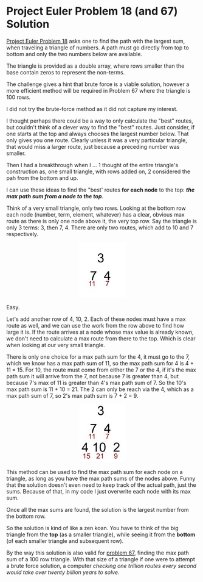 # Project Euler Problem 18 (and 67) Solution

[Project Euler Problem 18](https://projecteuler.net/problem=18) asks one to find the path with the largest sum, when traveling a triangle of numbers. A path must go directly from top to bottom and only the two numbers below are available.

The triangle is provided as a double array, where rows smaller than the base contain zeros to represent the non-terms.

The challenge gives a hint that brute force is a viable solution, however a more efficient method will be required in Problem 67 where the triangle is 100 rows.

I did not try the brute-force method as it did not capture my interest. 

I thought perhaps there could be a way to only calculate the "best" routes, but couldn't think of a clever way to find the "best" routes. Just consider, if one starts at the top and always chooses the largest number below. That only gives you one route. Clearly unless it was a very particular triangle, that would miss a larger route, just because a preceding number was smaller. 

Then I had a breakthrough when I ... 
1 thought of the entire triangle's construction as, one small triangle, with rows added on,
2 considered the pah from the bottom and up. 

I can use these ideas to find the "best' routes **for each node** to the top: ***the max path sum from a node to the top***.

Think of a very small triangle, only two rows. Looking at the bottom row each node (number, term, element, whatever) has a clear, obvious max route as there is only one node above it, the very top row. Say the triangle is only 3 terms: 3, then 7, 4. There are only two routes, which add to 10 and 7 respectively.

<p align="center">
  <img alt='2 row triangle from example' src='2_row_triangle.jpg'/>
</p>
Easy.

Let's add another row of 4, 10, 2. Each of these nodes must have a max route as well, and we can use the work from the row above to find how large it is. If the route arrives at a node whose max value is already known, we don't need to calculate a max route from there to the top. Which is clear when looking at our very small triangle.

There is only one choice for a max path sum for the 4, it must go to the 7, which we know has a max path sum of 11, so the max path sum for 4 is 4 + 11 = 15. For 10, the route must come from either the 7 or the 4, if it's the max path sum it will arrive from the 7, not because 7 is greater than 4, but because 7's max of 11 is greater than 4's max path sum of 7. So the 10's max path sum is 11 + 10 = 21. The 2 can only be reach via the 4, which as a max path sum of 7, so 2's max path sum is 7 + 2 = 9.

<p align="center">
  <img alt='3 row triangle from example' src='3_row_triangle.jpg'/>
</p>

This method can be used to find the max path sum for each node on a triangle, as long as you have the max path sums of the nodes above. Funny that the solution doesn't even need to keep track of the actual path, just the sums. Because of that, in my code I just overwrite each node with its max sum.

Once all the max sums are found, the solution is the largest number from the bottom row.

So the solution is kind of like a zen koan. You have to think of the big triangle from the **top** (as a smaller triangle), while seeing it from the **bottom** (of each smaller triangle and subsequent row).

By the way this solution is also valid for [problem 67](https://projecteuler.net/problem=67), finding the max path sum of a 100 row triangle. With that size of a triangle if one were to attempt a brute force solution, a computer *checking one trillion routes every second would take over twenty billion years to solve*.
